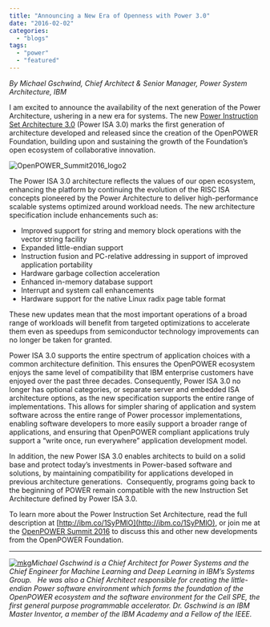 ```yaml
---
title: "Announcing a New Era of Openness with Power 3.0"
date: "2016-02-02"
categories: 
  - "blogs"
tags: 
  - "power"
  - "featured"
---
```


_By Michael Gschwind, Chief Architect & Senior Manager, Power System Architecture, IBM_ 

I am excited to announce the availability of the next generation of the Power Architecture, ushering in a new era for systems. The new [Power Instruction Set Architecture 3.0](http://ibm.co/1SyPMlO) (Power ISA 3.0) marks the first generation of architecture developed and released since the creation of the OpenPOWER Foundation, building upon and sustaining the growth of the Foundation’s open ecosystem of collaborative innovation.

![OpenPOWER_Summit2016_logo2](images/OpenPOWER_Summit2016_logo2-1024x370.jpg)

The Power ISA 3.0 architecture reflects the values of our open ecosystem, enhancing the platform by continuing the evolution of the RISC ISA concepts pioneered by the Power Architecture to deliver high-performance scalable systems optimized around workload needs. The new architecture specification include enhancements such as:

- Improved support for string and memory block operations with the vector string facility
- Expanded little-endian support
- Instruction fusion and PC-relative addressing in support of improved application portability
- Hardware garbage collection acceleration
- Enhanced in-memory database support
- Interrupt and system call enhancements
- Hardware support for the native Linux radix page table format

These new updates mean that the most important operations of a broad range of workloads will benefit from targeted optimizations to accelerate them even as speedups from semiconductor technology improvements can no longer be taken for granted.

Power ISA 3.0 supports the entire spectrum of application choices with a common architecture definition. This ensures the OpenPOWER ecosystem enjoys the same level of compatibility that IBM enterprise customers have enjoyed over the past three decades. Consequently, Power ISA 3.0 no longer has optional categories, or separate server and embedded ISA architecture options, as the new specification supports the entire range of implementations. This allows for simpler sharing of application and system software across the entire range of Power processor implementations, enabling software developers to more easily support a broader range of applications, and ensuring that OpenPOWER compliant applications truly support a “write once, run everywhere” application development model.

In addition, the new Power ISA 3.0 enables architects to build on a solid base and protect today’s investments in Power-based software and solutions, by maintaining compatibility for applications developed in previous architecture generations.  Consequently, programs going back to the beginning of POWER remain compatible with the new Instruction Set Architecture defined by Power ISA 3.0.

To learn more about the Power Instruction Set Architecture, read the full description at [http://ibm.co/1SyPMlO](http://ibm.co/1SyPMlO), or join me at the [OpenPOWER Summit 2016](https://openpowerfoundation.org/openpower-summit-2016/) to discuss this and other new developments from the OpenPOWER Foundation.

* * *

[![mkg](images/mkg.jpeg)](https://openpowerfoundation.org/wp-content/uploads/2016/02/mkg.jpeg)_Michael Gschwind is a Chief Architect for Power Systems and the Chief Engineer for Machine Learning and Deep Learning in IBM’s Systems Group.   He was also a Chief Architect responsible for creating the little-endian Power software environment which forms the foundation of the OpenPOWER ecosystem and the software environment for the Cell SPE, the first general purpose programmable accelerator. Dr. Gschwind is an IBM Master Inventor, a member of the IBM Academy and a Fellow of the IEEE._
